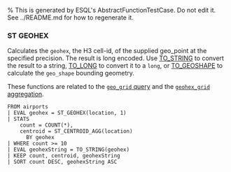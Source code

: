 % This is generated by ESQL's AbstractFunctionTestCase. Do not edit it. See ../README.md for how to regenerate it.

### ST GEOHEX
Calculates the `geohex`, the H3 cell-id, of the supplied geo_point at the specified precision.
The result is long encoded. Use [TO_STRING](#esql-to_string) to convert the result to a string,
[TO_LONG](#esql-to_long) to convert it to a `long`, or [TO_GEOSHAPE](esql-to_geoshape.md) to calculate
the `geo_shape` bounding geometry.

These functions are related to the [`geo_grid` query](https://www.elastic.co/docs/reference/query-languages/query-dsl/query-dsl-geo-grid-query)
and the [`geohex_grid` aggregation](https://www.elastic.co/docs/reference/aggregations/search-aggregations-bucket-geohexgrid-aggregation).

```esql
FROM airports
| EVAL geohex = ST_GEOHEX(location, 1)
| STATS
    count = COUNT(*),
    centroid = ST_CENTROID_AGG(location)
      BY geohex
| WHERE count >= 10
| EVAL geohexString = TO_STRING(geohex)
| KEEP count, centroid, geohexString
| SORT count DESC, geohexString ASC
```
